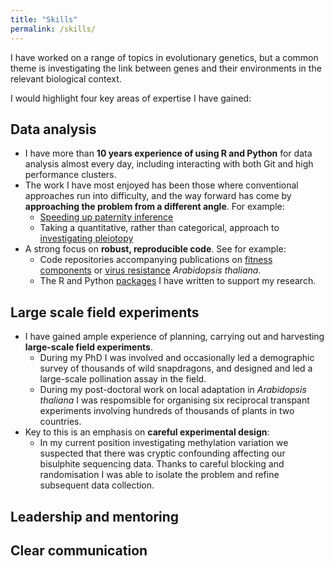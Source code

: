 ```yaml
---
title: "Skills"
permalink: /skills/
---
```


I have worked on a range of topics in evolutionary genetics, but a common theme is investigating the link between genes and their environments in the relevant biological context.

I would highlight four key areas of expertise I have gained:

## Data analysis

- I have more than **10 years experience of using R and Python** for data analysis almost every day, including interacting with both Git and high performance clusters.
- The work I have most enjoyed has been those where conventional approaches run into difficulty, and the way forward has come by **approaching the problem from a different angle**. For example:
    - [Speeding up paternity inference](https://github.com/ellisztamas/faps)
    - Taking a quantitative, rather than categorical, approach to [investigating pleiotopy](https://github.com/ellisztamas/sintillate)
- A strong focus on **robust, reproducible code**. See for example:
    - Code repositories accompanying publications on [fitness components](https://github.com/ellisztamas/fecundity_components) or [virus resistance](https://github.com/ellisztamas/tumv_ms) *Arabidopsis thaliana*.
    - The R and Python [packages](/software/) I have written to support my research.

## Large scale field experiments

- I have gained ample experience of planning, carrying out and harvesting **large-scale field experiments**.
    - During my PhD I was involved and occasionally led a demographic survey of thousands of wild snapdragons, and designed and led a large-scale pollination assay in the field.
    - During my post-doctoral work on local adaptation in *Arabidopsis thaliana* I was respomsible for organising six reciprocal transpant experiments involving hundreds of thousands of plants in two countries.
- Key to this is an emphasis on **careful experimental design**:
    - In my current position investigating methylation variation we suspected that there was cryptic confounding affecting our bisulphite sequencing data. Thanks to careful blocking and randomisation I was able to isolate the problem and refine subsequent data collection.

## Leadership and mentoring

## Clear communication